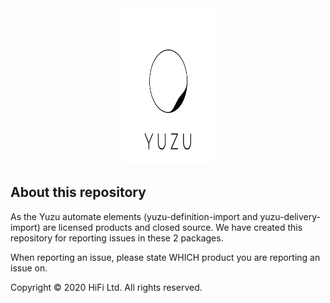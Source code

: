 
<div style="text-align: center">
<img src="/images/yuzu.svg" alt="Yuzu"
	title="Yuzu Logo" width="150" height="250" />
</div>

## About this repository

As the Yuzu automate elements (yuzu-definition-import and yuzu-delivery-import) are licensed products and closed source. We have created this repository for reporting issues in these 2 packages. 

When reporting an issue, please state WHICH product you are reporting an issue on.

Copyright © 2020 HiFi Ltd. All rights reserved.

